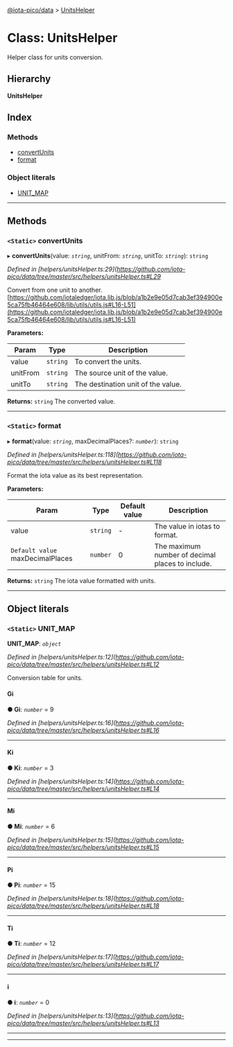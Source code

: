 [@iota-pico/data](../README.md) > [UnitsHelper](../classes/unitshelper.md)

# Class: UnitsHelper

Helper class for units conversion.

## Hierarchy

**UnitsHelper**

## Index

### Methods

* [convertUnits](unitshelper.md#convertunits)
* [format](unitshelper.md#format)

### Object literals

* [UNIT_MAP](unitshelper.md#unit_map)

---

## Methods

<a id="convertunits"></a>

### `<Static>` convertUnits

▸ **convertUnits**(value: *`string`*, unitFrom: *`string`*, unitTo: *`string`*): `string`

*Defined in [helpers/unitsHelper.ts:29](https://github.com/iota-pico/data/tree/master/src/helpers/unitsHelper.ts#L29*

Convert from one unit to another. [https://github.com/iotaledger/iota.lib.js/blob/a1b2e9e05d7cab3ef394900e5ca75fb46464e608/lib/utils/utils.js#L16-L51](https://github.com/iotaledger/iota.lib.js/blob/a1b2e9e05d7cab3ef394900e5ca75fb46464e608/lib/utils/utils.js#L16-L51)

**Parameters:**

| Param | Type | Description |
| ------ | ------ | ------ |
| value | `string` |  To convert the units. |
| unitFrom | `string` |  The source unit of the value. |
| unitTo | `string` |  The destination unit of the value. |

**Returns:** `string`
The converted value.

___
<a id="format"></a>

### `<Static>` format

▸ **format**(value: *`string`*, maxDecimalPlaces?: *`number`*): `string`

*Defined in [helpers/unitsHelper.ts:118](https://github.com/iota-pico/data/tree/master/src/helpers/unitsHelper.ts#L118*

Format the iota value as its best representation.

**Parameters:**

| Param | Type | Default value | Description |
| ------ | ------ | ------ | ------ |
| value | `string` | - |  The value in iotas to format. |
| `Default value` maxDecimalPlaces | `number` | 0 |  The maximum number of decimal places to include. |

**Returns:** `string`
The iota value formatted with units.

___

## Object literals

<a id="unit_map"></a>

### `<Static>` UNIT_MAP

**UNIT_MAP**: *`object`*

*Defined in [helpers/unitsHelper.ts:12](https://github.com/iota-pico/data/tree/master/src/helpers/unitsHelper.ts#L12*

Conversion table for units.

<a id="unit_map.gi"></a>

####  Gi

**● Gi**: *`number`* = 9

*Defined in [helpers/unitsHelper.ts:16](https://github.com/iota-pico/data/tree/master/src/helpers/unitsHelper.ts#L16*

___
<a id="unit_map.ki"></a>

####  Ki

**● Ki**: *`number`* = 3

*Defined in [helpers/unitsHelper.ts:14](https://github.com/iota-pico/data/tree/master/src/helpers/unitsHelper.ts#L14*

___
<a id="unit_map.mi"></a>

####  Mi

**● Mi**: *`number`* = 6

*Defined in [helpers/unitsHelper.ts:15](https://github.com/iota-pico/data/tree/master/src/helpers/unitsHelper.ts#L15*

___
<a id="unit_map.pi"></a>

####  Pi

**● Pi**: *`number`* = 15

*Defined in [helpers/unitsHelper.ts:18](https://github.com/iota-pico/data/tree/master/src/helpers/unitsHelper.ts#L18*

___
<a id="unit_map.ti"></a>

####  Ti

**● Ti**: *`number`* = 12

*Defined in [helpers/unitsHelper.ts:17](https://github.com/iota-pico/data/tree/master/src/helpers/unitsHelper.ts#L17*

___
<a id="unit_map.i"></a>

####  i

**● i**: *`number`* = 0

*Defined in [helpers/unitsHelper.ts:13](https://github.com/iota-pico/data/tree/master/src/helpers/unitsHelper.ts#L13*

___

___

